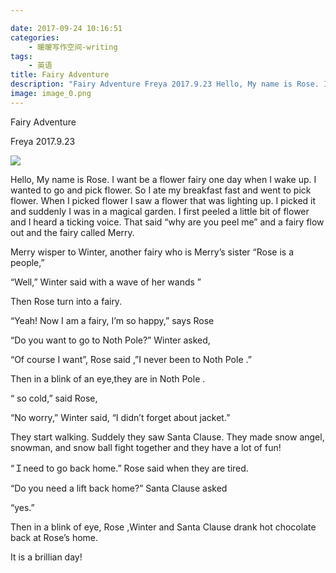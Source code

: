 ```yaml
---

date: 2017-09-24 10:16:51
categories:
    - 暖暖写作空间-writing
tags: 
    - 英语
title: Fairy Adventure
description: "Fairy Adventure Freya 2017.9.23 Hello, My name is Rose. I want be a flower fairy one day when I wake..."
image: image_0.png
---
```


Fairy Adventure

Freya 2017.9.23 

![](image_0.png)

  


Hello, My name is Rose. I want be a flower fairy one day when I wake up. I wanted to go and pick flower. So I ate my breakfast fast and went to pick flower. When I picked flower I saw a flower that was lighting up. I picked it and suddenly I was in a magical garden. I first peeled a little bit of flower and I heard a ticking voice. That said “why are you peel me” and a fairy flow out and the fairy called Merry.

Merry wisper to Winter, another fairy who is Merry’s sister “Rose is a people,”

“Well,” Winter said with a wave of her wands ”

Then Rose turn into a fairy.

“Yeah! Now I am a fairy, I’m so happy,” says Rose

“Do you want to go to Noth Pole?” Winter asked,

“Of course I want”, Rose said ,”I never been to Noth Pole .”

Then in a blink of an eye,they are in Noth Pole .

“ so cold,” said Rose,

“No worry,” Winter said, “I didn’t forget about jacket.”

They start walking. Suddely they saw Santa Clause. They made snow angel, snowman, and snow ball fight together and they have a lot of fun!

“Ｉneed to go back home.” Rose said when they are tired.

“Do you need a lift back home?” Santa Clause asked

“yes.”

Then in a blink of eye, Rose ,Winter and Santa Clause drank hot chocolate back at Rose’s home.

It is a brillian day!